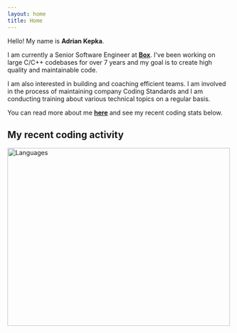```yaml
---
layout: home
title: Home
---
```

Hello! My name is **Adrian Kepka**.

I am currently a Senior Software Engineer at **[Box](https://www.box.com/en-gb/home)**. I've been working on large C/C++ codebases for over 7 years and my goal is to create high quality and maintainable code.

I am also interested in building and coaching efficient teams. I am involved in the process of maintaining company Coding Standards and I am conducting training about various technical topics on a regular basis.

You can read more about me **[here](/about.html)** and see my recent coding stats below.

## My recent coding activity
<img src="https://wakatime.com/share/@5f26ee6a-68ff-4b9f-a6ac-63b5c3308df9/d78d3216-2d9c-4978-8429-ec175fe6765a.svg" alt="Languages" height="400" width="500">
